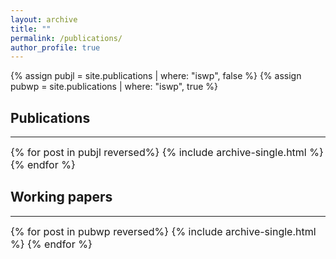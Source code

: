 ```yaml
---
layout: archive
title: ""
permalink: /publications/
author_profile: true
---
```

{% assign pubjl = site.publications | where: "iswp", false %} {% assign pubwp = site.publications | where: "iswp", true %}

<!---  
{% if author.googlescholar %}
% You can also find my articles on <u><a href="{{author.googlescholar}}">my Google Scholar profile</a>.</u>
{% endif %}
{% include base_path %}
--->
<!--- 
### Publications
{% for post in site.publications reversed %}
  {% include archive-single.html %}
{% endfor %}
{% for post in site.wp reversed %}
  {% include archive-single.html %}
{% endfor %}
--->

## Publications
***
<font size="-0.5">
{% for post in pubjl reversed%} {% include archive-single.html %} {% endfor %}
</font>

## Working papers
***
<font size="-0.5">
{% for post in pubwp reversed%} {% include archive-single.html %} {% endfor %}
</font>

